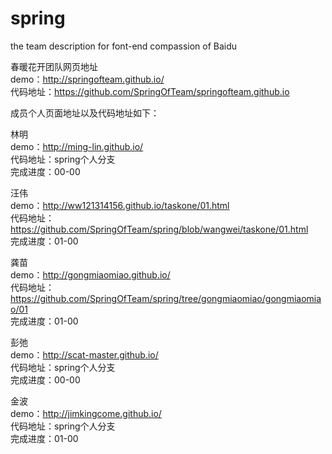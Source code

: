 # spring
the team description for font-end compassion of Baidu<br>


春暖花开团队网页地址<br>
demo：http://springofteam.github.io/<br>
代码地址：https://github.com/SpringOfTeam/springofteam.github.io

成员个人页面地址以及代码地址如下：<br>

林明<br>
demo：http://ming-lin.github.io/<br>
代码地址：spring个人分支<br>
完成进度：00-00<br>

汪伟<br>
demo：http://ww121314156.github.io/taskone/01.html<br>
代码地址：https://github.com/SpringOfTeam/spring/blob/wangwei/taskone/01.html<br>
完成进度：01-00<br>

龚苗<br>
demo：http://gongmiaomiao.github.io/<br>
代码地址：https://github.com/SpringOfTeam/spring/tree/gongmiaomiao/gongmiaomiao/01<br>
完成进度：01-00<br>

彭弛<br>
demo：http://scat-master.github.io/<br>
代码地址：spring个人分支<br>
完成进度：00-00<br>

金波<br>
demo：http://jimkingcome.github.io/<br>
代码地址：spring个人分支<br>
完成进度：01-00<br>

